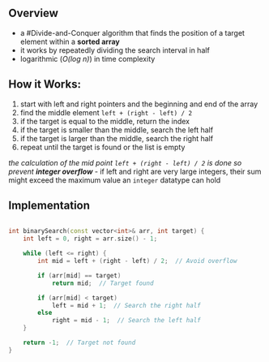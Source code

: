 ## Overview
- a #Divide-and-Conquer  algorithm that finds the position of a target element within a **sorted array**
- it works by repeatedly dividing the search interval in half
- logarithmic (*O(log n)*) in time complexity

## How it Works:
1. start with left and right pointers and the beginning and end of the array
2. find the middle element `left + (right - left) / 2` 
3. if the target is equal to the middle, return the index
4. if the target is smaller than the middle, search the left half
5. if the target is larger than the middle, search the right half
6. repeat until the target is found or the list is empty

*the calculation of the mid point `left + (right - left) / 2` is done so prevent **integer overflow***
    - if left and right are very large integers, their sum might exceed the maximum value an `integer` datatype can hold

## Implementation
```cpp

int binarySearch(const vector<int>& arr, int target) {
    int left = 0, right = arr.size() - 1;

    while (left <= right) {
        int mid = left + (right - left) / 2;  // Avoid overflow

        if (arr[mid] == target)
            return mid;  // Target found

        if (arr[mid] < target)
            left = mid + 1;  // Search the right half
        else
            right = mid - 1;  // Search the left half
    }

    return -1;  // Target not found
}

```